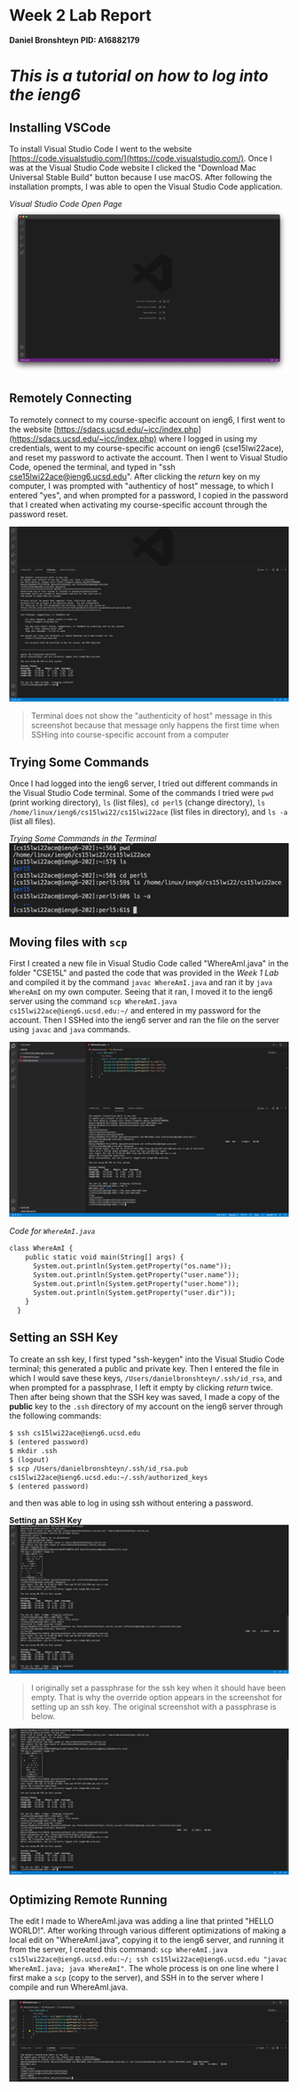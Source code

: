 # Week 2 Lab Report 
**Daniel Bronshteyn**
**PID: A16882179**


# *This is a tutorial on how to log into the ieng6*


## Installing VSCode

To install Visual Studio Code I went to the website [https://code.visualstudio.com/](https://code.visualstudio.com/). Once I was at the Visual Studio Code website I clicked the "Download Mac Universal Stable Build" button because I use macOS. After following the installation prompts, I was able to open the Visual Studio Code application. 

*Visual Studio Code Open Page*
![Visual Studio Code Open](Visual%20Studio%20Code%20Open.png)


## Remotely Connecting

To remotely connect to my course-specific account on ieng6, I first went to the website [https://sdacs.ucsd.edu/~icc/index.php](https://sdacs.ucsd.edu/~icc/index.php) where I logged in using my credentials, went to my course-specific account on ieng6 (cse15lwi22ace), and reset my password to activate the account. Then I went to Visual Studio Code, opened the terminal, and typed in "ssh cse15lwi22ace@ieng6.ucsd.edu". After clicking the *return* key on my computer, I was prompted with "authenticy of host" message, to which I entered "yes", and when prompted for a password, I copied in the password that I created when activating my course-specific account through the password reset. 

![Remotely Connecting](Remotely%20Connecting.png)

>Terminal does not show the "authenticity of host" message in this screenshot because that message only happens the first time when SSHing into course-specific account from a computer 

## Trying Some Commands

Once I had logged into the ieng6 server, I tried out different commands in the Visual Studio Code terminal. Some of the commands I tried were  `pwd` (print working directory), `ls` (list files), `cd perl5` (change directory), `ls /home/linux/ieng6/cs15lwi22/cs15lwi22ace` (list files in directory), and `ls -a` (list all files). 

*Trying Some Commands in the Terminal*
![Trying Some Commands](Trying%20Some%20Commands.png)

## Moving files with `scp`

First I created a new file in Visual Studio Code called "WhereAmI.java" in the folder "CSE15L" and pasted the code that was provided in the *Week 1 Lab* and compiled it by the command `javac WhereAmI.java` and ran it by `java WhereAmI` on my own computer. Seeing that it ran, I moved it to the ieng6 server using the command `scp WhereAmI.java cs15lwi22ace@ieng6.ucsd.edu:~/` and entered in my password for the account. Then I SSHed into the ieng6 server and ran the file on the server using `javac` and `java` commands. 

![Moving files with scp](Moving%20files%20with%20scp.png)

*Code for `WhereAmI.java`*
```
class WhereAmI {
    public static void main(String[] args) {
      System.out.println(System.getProperty("os.name"));
      System.out.println(System.getProperty("user.name"));
      System.out.println(System.getProperty("user.home"));
      System.out.println(System.getProperty("user.dir"));
    }
  }
```

## Setting an SSH Key

To create an ssh key, I first typed "ssh-keygen" into the Visual Studio Code terminal; this generated a public and private key. Then I entered the file in which I would save these keys, `/Users/danielbronshteyn/.ssh/id_rsa`, and when prompted for a passphrase, I left it empty by clicking *return* twice. Then after being shown that the SSH key was saved, I made a copy of the **public** key to the `.ssh` directory of my account on the ieng6 server through the following commands: 
```
$ ssh cs15lwi22ace@ieng6.ucsd.edu
$ (entered password)
$ mkdir .ssh
$ (logout)
$ scp /Users/danielbronshteyn/.ssh/id_rsa.pub cs15lwi22ace@ieng6.ucsd.edu:~/.ssh/authorized_keys
$ (entered password)
```
and then was able to log in using ssh without entering a password. 

**Setting an SSH Key**
![SSH Keys Override Pass](SSH%20Keys%20Override%20Pass.png)
>I originally set a passphrase for the ssh key when it should have been empty. That is why the override option appears in the screenshot for setting up an ssh key. The original screenshot with a passphrase is below. 

![SSH Keys](SSH%20Keys.png)

## Optimizing Remote Running

The edit I made to WhereAmI.java was adding a line that printed "HELLO WORLD!". After working through various different optimizations of making a local edit on "WhereAmI.java", copying it to the ieng6 server, and running it from the server, I created this command: `scp WhereAmI.java cs15lwi22ace@ieng6.ucsd.edu:~/; ssh cs15lwi22ace@ieng6.ucsd.edu "javac WhereAmI.java; java WhereAmI"`. The whole process is on one line where I first make a `scp` (copy to the server), and SSH in to the server where I compile and run WhereAmI.java. 

![Optimizing Remote Running](Optimizing%20Remote%20Running.png)

